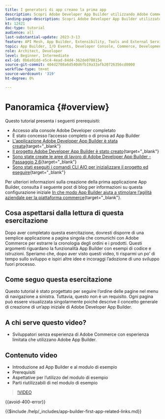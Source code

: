 ```yaml
---
title: I generatori di app creano la prima app
description: Scopri Adobe Developer App Builder utilizzando Adobe Commerce e crea la tua prima app.
landing-page-description: Scopri Adobe Developer App Builder utilizzato con Adobe Commerce e come creare la tua prima app.
kt: 12421
doc-type: tutorial
audience: all
last-substantial-update: 2023-3-13
feature: API Mesh, App Builder, Extensibility, Tools and External Services, Backend Development
topic: App Builder, I/O Events, Developer Console, Commerce, Development, Integrations
role: Architect, Developer
level: Beginner, Intermediate
exl-id: 0b6a91dd-e5c4-4ead-84d4-362de070815e
source-git-commit: 404d2708a6d540d6fb19a33afb20726356cd8000
workflow-type: tm+mt
source-wordcount: '319'
ht-degree: 0%

---
```


# Panoramica {#overview}

Questo tutorial presenta i seguenti prerequisiti:

* Accesso alla console Adobe Developer completato
* È stato concesso l’accesso completo o di prova ad App Builder
* [L&#39;applicazione Adobe Developer App Builder è stata creata](https://developer.adobe.com/app-builder/docs/getting_started/first_app/){target="_blank"}
* [Il progetto Adobe Developer App Builder è stato creato](https://developer.adobe.com/console){target="_blank"}
* [Sono state create le aree di lavoro di Adobe Developer App Builder - Passaggio 2.6](https://developer.adobe.com/app-builder/docs/getting_started/first_app/#2-creating-a-new-project-on-developer-console){target="_blank"}
* [Sono stati eseguiti i comandi CLI AIO per inizializzare il progetto ed eseguire](https://developer.adobe.com/runtime){target="_blank"}

Per ulteriori informazioni sulla creazione della prima applicazione App Builder, consulta il seguente post di blog per informazioni su questa configurazione iniziale [In che modo App Builder aiuta a stimolare l’agilità aziendale per la piattaforma commerce](https://business.adobe.com/blog/how-to/how-app-builder-helps-you-implement-a-composable-commerce-strategy){target="_blank"}.

## Cosa aspettarsi dalla lettura di questa esercitazione

Dopo aver completato questa esercitazione, dovresti disporre di una semplice applicazione a pagina singola che comunichi con Adobe Commerce per estrarre la cronologia degli ordini e i prodotti. Questi argomenti riguardano la funzionalità App Builder con esempi di codice e istruzioni. Speriamo che, dopo aver visto questi video, ti risparmi un po’ di tempo sullo sviluppo e ispiri altre idee e incoraggi l’adozione di uno sviluppo fuori processo.

## Come seguo questa esercitazione

Questo tutorial è stato progettato per seguire l’ordine delle pagine nel menu di navigazione a sinistra. Tuttavia, questo non è un requisito. Ogni pagina può essere visualizzata singolarmente poiché descrive il concetto generale di creazione di un’app iniziale di Adobe Developer App Builder.

## A chi serve questo video?

* Sviluppatori senza esperienza di Adobe Commerce con esperienza limitata che utilizzano Adobe App Builder.

## Contenuto video

* Introduzione ad App Builder e al modulo di esempio
* Prerequisiti
* Aspettative per l’utilizzo del modulo di esempio
* Parti riutilizzabili di nel modulo di esempio

>[!VIDEO](https://video.tv.adobe.com/v/3416740?quality=12&learn=on)

{{avoid-400-error}}

{{$include /help/_includes/app-builder-first-app-related-links.md}}
